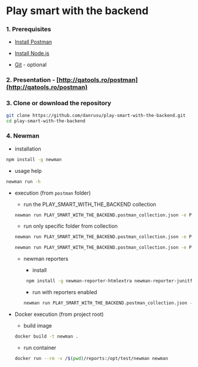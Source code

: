 # Play smart with the backend

### 1. Prerequisites

- [Install Postman](https://www.getpostman.com/downloads/)

- [Install Node.js](https://nodejs.org/en/download/)
- [Git](https://git-scm.com/downloads) - optional

### 2. Presentation - [http://qatools.ro/postman](http://qatools.ro/postman)

### 3. Clone or download the repository

```bash
git clone https://github.com/danrusu/play-smart-with-the-backend.git
cd play-smart-with-the-backend
```

### 4. Newman

- installation

```bash
npm install -g newman
```

- usage help

```bash
newman run -h
```

- execution (from `postman` folder)

  - run the PLAY_SMART_WITH_THE_BACKEND collection

  ```bash
  newman run PLAY_SMART_WITH_THE_BACKEND.postman_collection.json -e PLAY_SMART_WITH_THE_BACKEND.postman_environment.json
  ```

  - run only specific folder from collection

  ```bash
  newman run PLAY_SMART_WITH_THE_BACKEND.postman_collection.json -e PLAY_SMART_WITH_THE_BACKEND.postman_environment.json --folder ECHO_SERVICE

  newman run PLAY_SMART_WITH_THE_BACKEND.postman_collection.json -e PLAY_SMART_WITH_THE_BACKEND.postman_environment.json --folder RESTFUL_BOOKER
  ```

  - newman reporters

    - install

    ```bash
     npm install -g newman-reporter-htmlextra newman-reporter-junitfull
    ```

    - run with reporters enabled

    ```bash
    newman run PLAY_SMART_WITH_THE_BACKEND.postman_collection.json -e PLAY_SMART_WITH_THE_BACKEND.postman_environment.json -r json,cli,htmlextra,junitfull
    ```

- Docker execution (from project root)

  - build image

  ```bash
  docker build -t newman .
  ```

  - run container

  ```bash
  docker run --rm -v /$(pwd)/reports:/opt/test/newman newman
  ```
